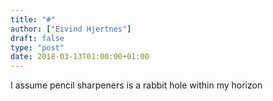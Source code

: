 ```yaml
---
title: "#"
author: ["Eivind Hjertnes"]
draft: false
type: "post"
date: 2018-03-13T01:00:00+01:00
---
```


I assume pencil sharpeners is a rabbit hole within my horizon
